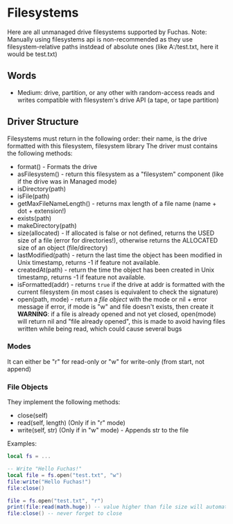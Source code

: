 # Filesystems

Here are all unmanaged drive filesystems supported by Fuchas.
Note: Manually using filesystems api is non-recommended as they use filesystem-relative paths instdead of absolute ones
(like A:/test.txt, here it would be test.txt)

## Words

- Medium: drive, partition, or any other with random-access reads and writes compatible with filesystem's drive API (a tape, or tape partition)

## Driver Structure

Filesystems must return in the following order: their name, is the drive formatted with this filesystem, filesystem library
The driver must contains the following methods:

- format() - Formats the drive
- asFilesystem() - return this filesystem as a "filesystem" component (like if the drive was in Managed mode)
- isDirectory(path)
- isFile(path)
- getMaxFileNameLength() - returns max length of a file name (name + dot + extension!)
- exists(path)
- makeDirectory(path)
- size(allocated) - If allocated is false or not defined, returns the USED size of a file (error for directories!), otherwise returns the ALLOCATED size of an object (file/directory)
- lastModified(path) - return the last time the object has been modified in Unix timestamp, returns -1 if feature not available.
- createdAt(path) - return the time the object has been created in Unix timestamp, returns -1 if feature not available.
- isFormatted(addr) - returns `true` if the drive at addr is formatted with the current filesystem (in most cases is equivalent to check the signature)
- open(path, mode) - return a *file object* with the mode or nil + error message if error, if mode is "w" and file doesn't exists, then create it
  **WARNING**: if a file is already opened and not yet closed, open(mode) will return nil and "file already opened",
  this is made to avoid having files written while being read, which could cause several bugs

### Modes

It can either be "r" for read-only or "w" for write-only (from start, not append)

### File Objects

They implement the following methods:

- close(self)
- read(self, length) (Only if in "r" mode)
- write(self, str) (Only if in "w" mode) - Appends str to the file

Examples:

```lua
local fs = ...

-- Write "Hello Fuchas!"
local file = fs.open("test.txt", "w")
file:write("Hello Fuchas!")
file:close()

file = fs.open("test.txt", "r")
print(file:read(math.huge)) -- value higher than file size will automatically be set to file size
file:close() -- never forget to close
```
